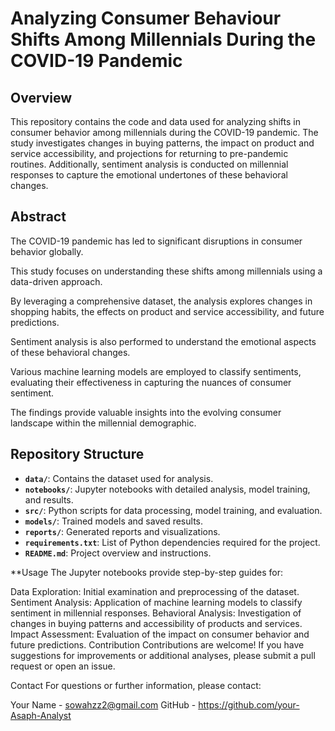 # Analyzing Consumer Behaviour Shifts Among Millennials During the COVID-19 Pandemic

## Overview

This repository contains the code and data used for analyzing shifts in consumer behavior among millennials during the COVID-19 pandemic. The study investigates changes in buying patterns, the impact on product and service accessibility, and projections for returning to pre-pandemic routines. Additionally, sentiment analysis is conducted on millennial responses to capture the emotional undertones of these behavioral changes.

## Abstract

The COVID-19 pandemic has led to significant disruptions in consumer behavior globally. 

This study focuses on understanding these shifts among millennials using a data-driven approach. 

By leveraging a comprehensive dataset, the analysis explores changes in shopping habits, the effects on product and service accessibility, and future predictions. 

Sentiment analysis is also performed to understand the emotional aspects of these behavioral changes. 

Various machine learning models are employed to classify sentiments, evaluating their effectiveness in capturing the nuances of consumer sentiment. 

The findings provide valuable insights into the evolving consumer landscape within the millennial demographic.

## Repository Structure

- **`data/`**: Contains the dataset used for analysis.
- **`notebooks/`**: Jupyter notebooks with detailed analysis, model training, and results.
- **`src/`**: Python scripts for data processing, model training, and evaluation.
- **`models/`**: Trained models and saved results.
- **`reports/`**: Generated reports and visualizations.
- **`requirements.txt`**: List of Python dependencies required for the project.
- **`README.md`**: Project overview and instructions.


**Usage
The Jupyter notebooks provide step-by-step guides for:

Data Exploration: Initial examination and preprocessing of the dataset.
Sentiment Analysis: Application of machine learning models to classify sentiment in millennial responses.
Behavioral Analysis: Investigation of changes in buying patterns and accessibility of products and services.
Impact Assessment: Evaluation of the impact on consumer behavior and future predictions.
Contribution
Contributions are welcome! If you have suggestions for improvements or additional analyses, please submit a pull request or open an issue.


Contact
For questions or further information, please contact:

Your Name - sowahzz2@gmail.com
GitHub - https://github.com/your-Asaph-Analyst

